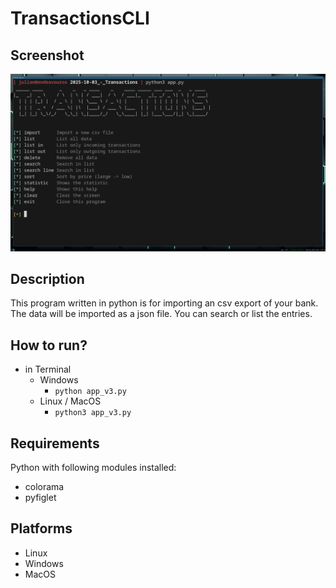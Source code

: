 # TransactionsCLI

## Screenshot
![image info](./screenshot.png)

## Description
This program written in python is for importing an csv export of your bank. The data will be imported as a json file. You can search or list the entries.

## How to run?
- in Terminal
  - Windows
    - ```python app_v3.py```
  - Linux / MacOS
    - ```python3 app_v3.py```

## Requirements
Python with following modules installed:
- colorama
- pyfiglet

## Platforms
- Linux
- Windows
- MacOS
